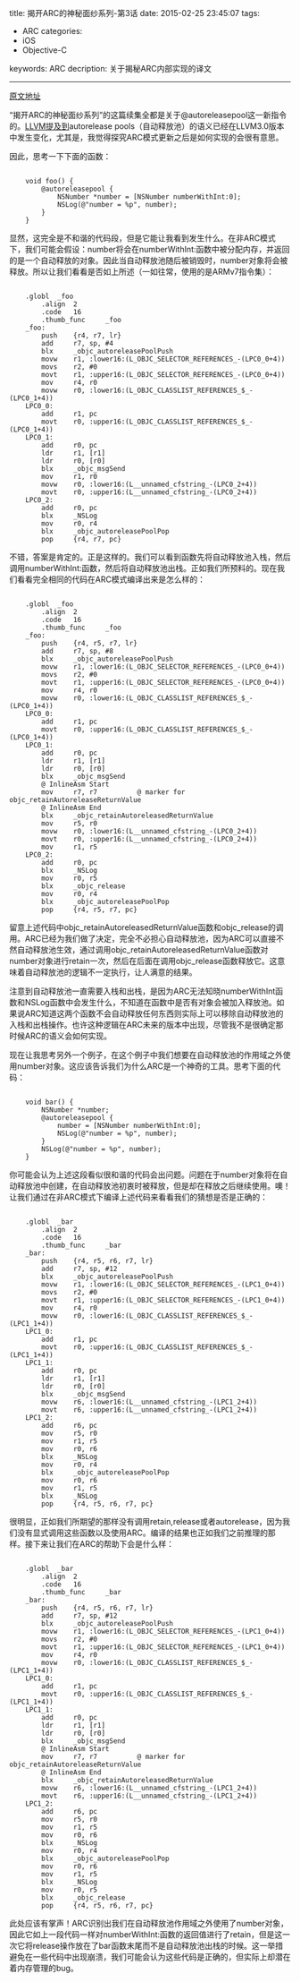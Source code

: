 title: 揭开ARC的神秘面纱系列-第3话
date: 2015-02-25 23:45:07
tags: 
- ARC
categories: 
- iOS
- Objective-C

keywords: ARC
decription: 关于揭秘ARC内部实现的译文

---

[原文地址](http://www.galloway.me.uk/2012/02/a-look-under-arcs-hood-episode-3/)

“揭开ARC的神秘面纱系列”的这篇续集全都是关于@autoreleasepool这一新指令的。[LLVM提及到](http://clang.llvm.org/docs/AutomaticReferenceCounting.html#autoreleasepool)autorelease pools（自动释放池）的语义已经在LLVM3.0版本中发生变化，尤其是，我觉得探究ARC模式更新之后是如何实现的会很有意思。

因此，思考一下下面的函数：

``` objc

	void foo() {
	    @autoreleasepool {
	        NSNumber *number = [NSNumber numberWithInt:0];
	        NSLog(@"number = %p", number);
	    }
	}

```
显然，这完全是不和谐的代码段，但是它能让我看到发生什么。在非ARC模式下，我们可能会假设：number将会在numberWithInt:函数中被分配内存，并返回的是一个自动释放的对象。因此当自动释放池随后被销毁时，number对象将会被释放。所以让我们看看是否如上所述（一如往常，使用的是ARMv7指令集）：

``` arm

	.globl  _foo
	    .align  2
	    .code   16
	    .thumb_func     _foo
	_foo:
	    push    {r4, r7, lr}
	    add     r7, sp, #4
	    blx     _objc_autoreleasePoolPush
	    movw    r1, :lower16:(L_OBJC_SELECTOR_REFERENCES_-(LPC0_0+4))
	    movs    r2, #0
	    movt    r1, :upper16:(L_OBJC_SELECTOR_REFERENCES_-(LPC0_0+4))
	    mov     r4, r0
	    movw    r0, :lower16:(L_OBJC_CLASSLIST_REFERENCES_$_-(LPC0_1+4))
	LPC0_0:
	    add     r1, pc
	    movt    r0, :upper16:(L_OBJC_CLASSLIST_REFERENCES_$_-(LPC0_1+4))
	LPC0_1:
	    add     r0, pc
	    ldr     r1, [r1]
	    ldr     r0, [r0]
	    blx     _objc_msgSend
	    mov     r1, r0
	    movw    r0, :lower16:(L__unnamed_cfstring_-(LPC0_2+4))
	    movt    r0, :upper16:(L__unnamed_cfstring_-(LPC0_2+4))
	LPC0_2:
	    add     r0, pc
	    blx     _NSLog
	    mov     r0, r4
	    blx     _objc_autoreleasePoolPop
	    pop     {r4, r7, pc}

```

不错，答案是肯定的。正是这样的。我们可以看到函数先将自动释放池入栈，然后调用numberWithInt:函数，然后将自动释放池出栈。正如我们所预料的。现在我们看看完全相同的代码在ARC模式编译出来是怎么样的：

``` arm

	.globl  _foo
	    .align  2
	    .code   16
	    .thumb_func     _foo
	_foo:
	    push    {r4, r5, r7, lr}
	    add     r7, sp, #8
	    blx     _objc_autoreleasePoolPush
	    movw    r1, :lower16:(L_OBJC_SELECTOR_REFERENCES_-(LPC0_0+4))
	    movs    r2, #0
	    movt    r1, :upper16:(L_OBJC_SELECTOR_REFERENCES_-(LPC0_0+4))
	    mov     r4, r0
	    movw    r0, :lower16:(L_OBJC_CLASSLIST_REFERENCES_$_-(LPC0_1+4))
	LPC0_0:
	    add     r1, pc
	    movt    r0, :upper16:(L_OBJC_CLASSLIST_REFERENCES_$_-(LPC0_1+4))
	LPC0_1:
	    add     r0, pc
	    ldr     r1, [r1]
	    ldr     r0, [r0]
	    blx     _objc_msgSend
	    @ InlineAsm Start
	    mov     r7, r7          @ marker for objc_retainAutoreleaseReturnValue
	    @ InlineAsm End
	    blx     _objc_retainAutoreleasedReturnValue
	    mov     r5, r0
	    movw    r0, :lower16:(L__unnamed_cfstring_-(LPC0_2+4))
	    movt    r0, :upper16:(L__unnamed_cfstring_-(LPC0_2+4))
	    mov     r1, r5
	LPC0_2:
	    add     r0, pc
	    blx     _NSLog
	    mov     r0, r5
	    blx     _objc_release
	    mov     r0, r4
	    blx     _objc_autoreleasePoolPop
	    pop     {r4, r5, r7, pc}

```

留意上述代码中objc_retainAutoreleasedReturnValue函数和objc_release的调用。ARC已经为我们做了决定，完全不必担心自动释放池，因为ARC可以直接不然自动释放池生效，通过调用objc_retainAutoreleasedReturnValue函数对number对象进行retain一次，然后在后面在调用objc_release函数释放它。这意味着自动释放池的逻辑不一定执行，让人满意的结果。

注意到自动释放池一直需要入栈和出栈，是因为ARC无法知晓numberWithInt函数和NSLog函数中会发生什么，不知道在函数中是否有对象会被加入释放池。如果说ARC知道这两个函数不会自动释放任何东西则实际上可以移除自动释放池的入栈和出栈操作。也许这种逻辑在ARC未来的版本中出现，尽管我不是很确定那时候ARC的语义会如何实现。

现在让我思考另外一个例子，在这个例子中我们想要在自动释放池的作用域之外使用number对象。这应该告诉我们为什么ARC是一个神奇的工具。思考下面的代码：

``` objc

	void bar() {
	    NSNumber *number;
	    @autoreleasepool {
	        number = [NSNumber numberWithInt:0];
	        NSLog(@"number = %p", number);
	    }
	    NSLog(@"number = %p", number);
	}

```

你可能会认为上述这段看似很和谐的代码会出问题。问题在于number对象将在自动释放池中创建，在自动释放池初衷时被释放，但是却在释放之后继续使用。噢！让我们通过在非ARC模式下编译上述代码来看看我们的猜想是否是正确的：

``` arm

	.globl  _bar
	    .align  2
	    .code   16
	    .thumb_func     _bar
	_bar:
	    push    {r4, r5, r6, r7, lr}
	    add     r7, sp, #12
	    blx     _objc_autoreleasePoolPush
	    movw    r1, :lower16:(L_OBJC_SELECTOR_REFERENCES_-(LPC1_0+4))
	    movs    r2, #0
	    movt    r1, :upper16:(L_OBJC_SELECTOR_REFERENCES_-(LPC1_0+4))
	    mov     r4, r0
	    movw    r0, :lower16:(L_OBJC_CLASSLIST_REFERENCES_$_-(LPC1_1+4))
	LPC1_0:
	    add     r1, pc
	    movt    r0, :upper16:(L_OBJC_CLASSLIST_REFERENCES_$_-(LPC1_1+4))
	LPC1_1:
	    add     r0, pc
	    ldr     r1, [r1]
	    ldr     r0, [r0]
	    blx     _objc_msgSend
	    movw    r6, :lower16:(L__unnamed_cfstring_-(LPC1_2+4))
	    movt    r6, :upper16:(L__unnamed_cfstring_-(LPC1_2+4))
	LPC1_2:
	    add     r6, pc
	    mov     r5, r0
	    mov     r1, r5
	    mov     r0, r6
	    blx     _NSLog
	    mov     r0, r4
	    blx     _objc_autoreleasePoolPop
	    mov     r0, r6
	    mov     r1, r5
	    blx     _NSLog
	    pop     {r4, r5, r6, r7, pc}

```

很明显，正如我们所期望的那样没有调用retain,release或者autorelease，因为我们没有显式调用这些函数以及使用ARC。编译的结果也正如我们之前推理的那样。接下来让我们在ARC的帮助下会是什么样：

``` arm 

	.globl  _bar
	    .align  2
	    .code   16
	    .thumb_func     _bar
	_bar:
	    push    {r4, r5, r6, r7, lr}
	    add     r7, sp, #12
	    blx     _objc_autoreleasePoolPush
	    movw    r1, :lower16:(L_OBJC_SELECTOR_REFERENCES_-(LPC1_0+4))
	    movs    r2, #0
	    movt    r1, :upper16:(L_OBJC_SELECTOR_REFERENCES_-(LPC1_0+4))
	    mov     r4, r0
	    movw    r0, :lower16:(L_OBJC_CLASSLIST_REFERENCES_$_-(LPC1_1+4))
	LPC1_0:
	    add     r1, pc
	    movt    r0, :upper16:(L_OBJC_CLASSLIST_REFERENCES_$_-(LPC1_1+4))
	LPC1_1:
	    add     r0, pc
	    ldr     r1, [r1]
	    ldr     r0, [r0]
	    blx     _objc_msgSend
	    @ InlineAsm Start
	    mov     r7, r7          @ marker for objc_retainAutoreleaseReturnValue
	    @ InlineAsm End
	    blx     _objc_retainAutoreleasedReturnValue
	    movw    r6, :lower16:(L__unnamed_cfstring_-(LPC1_2+4))
	    movt    r6, :upper16:(L__unnamed_cfstring_-(LPC1_2+4))
	LPC1_2:
	    add     r6, pc
	    mov     r5, r0
	    mov     r1, r5
	    mov     r0, r6
	    blx     _NSLog
	    mov     r0, r4
	    blx     _objc_autoreleasePoolPop
	    mov     r0, r6
	    mov     r1, r5
	    blx     _NSLog
	    mov     r0, r5
	    blx     _objc_release
	    pop     {r4, r5, r6, r7, pc}

```

此处应该有掌声！ARC识别出我们在自动释放池作用域之外使用了number对象，因此它如上一段代码一样对numberWithInt:函数的返回值进行了retain，但是这一次它将release操作放在了bar函数末尾而不是自动释放池出栈的时候。这一举措避免在一些代码中出现崩溃，我们可能会认为这些代码是正确的，但实际上却潜在着内存管理的bug。

